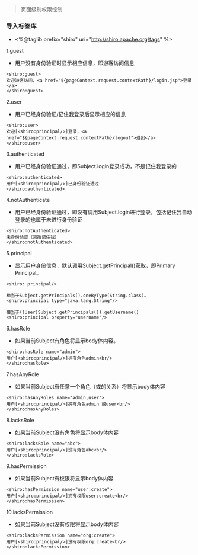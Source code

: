 > 页面级别权限控制


### 导入标签库
- <%@taglib prefix="shiro" uri="http://shiro.apache.org/tags" %>

1.guest
- 用户没有身份验证时显示相应信息，即游客访问信息 
```text
<shiro:guest>
欢迎游客访问，<a href="${pageContext.request.contextPath}/login.jsp">登录</a>
</shiro:guest>
```
2.user 
- 用户已经身份验证/记住我登录后显示相应的信息
```text
<shiro:user>
欢迎[<shiro:principal/>]登录，<a href="${pageContext.request.contextPath}/logout">退出</a>
</shiro:user>
```
3.authenticated 
- 用户已经身份验证通过，即Subject.login登录成功，不是记住我登录的
```text
<shiro:authenticated>
用户[<shiro:principal/>]已身份验证通过
</shiro:authenticated>
```
4.notAuthenticate
- 用户已经身份验证通过，即没有调用Subject.login进行登录，包括记住我自动登录的也属于未进行身份验证
```text
<shiro:notAuthenticated>
未身份验证（包括记住我）
</shiro:notAuthenticated>
```
5.principal
- 显示用户身份信息，默认调用Subject.getPrincipal()获取，即Primary Principal。
```text
<shiro: principal/>

相当于Subject.getPrincipals().oneByType(String.class)。
<shiro:principal type="java.lang.String"/>

相当于((User)Subject.getPrincipals()).getUsername()
<shiro:principal property="username"/>

```

6.hasRole
- 如果当前Subject有角色将显示body体内容。
```text
<shiro:hasRole name="admin">
用户[<shiro:principal/>]拥有角色admin<br/>
</shiro:hasRole>
```

7.hasAnyRole
- 如果当前Subject有任意一个角色（或的关系）将显示body体内容
```text
<shiro:hasAnyRoles name="admin,user">
用户[<shiro:principal/>]拥有角色admin 或user<br/>
</shiro:hasAnyRoles>
```

8.lacksRole
- 如果当前Subject没有角色将显示body体内容
```text
<shiro:lacksRole name="abc">
用户[<shiro:principal/>]没有角色abc<br/>
</shiro:lacksRole>
``` 

9.hasPermission
- 如果当前Subject有权限将显示body体内容
```text
<shiro:hasPermission name="user:create">
用户[<shiro:principal/>]拥有权限user:create<br/>
</shiro:hasPermission>
```

10.lacksPermission
- 如果当前Subject没有权限将显示body体内容
```text
<shiro:lacksPermission name="org:create">
用户[<shiro:principal/>]没有权限org:create<br/>
</shiro:lacksPermission>
```